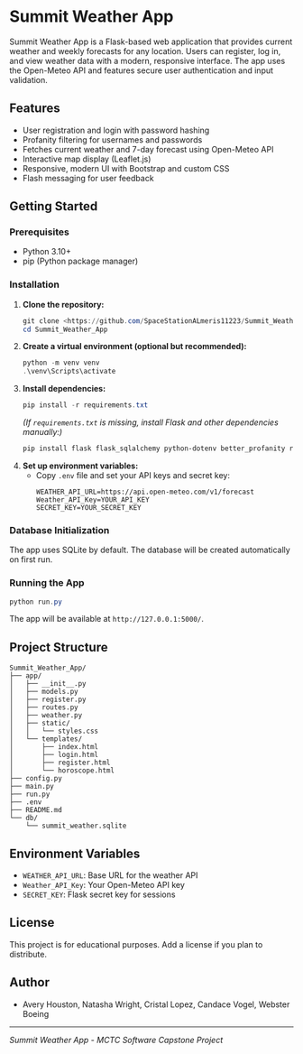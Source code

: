 # Summit Weather App

Summit Weather App is a Flask-based web application that provides current weather and weekly forecasts for any location. Users can register, log in, and view weather data with a modern, responsive interface. The app uses the Open-Meteo API and features secure user authentication and input validation.

## Features

- User registration and login with password hashing
- Profanity filtering for usernames and passwords
- Fetches current weather and 7-day forecast using Open-Meteo API
- Interactive map display (Leaflet.js)
- Responsive, modern UI with Bootstrap and custom CSS
- Flash messaging for user feedback

## Getting Started

### Prerequisites

- Python 3.10+
- pip (Python package manager)

### Installation

1. **Clone the repository:**
   ```powershell
   git clone <https://github.com/SpaceStationALmeris11223/Summit_Weather_App>
   cd Summit_Weather_App
   ```
2. **Create a virtual environment (optional but recommended):**
   ```powershell
   python -m venv venv
   .\venv\Scripts\activate
   ```
3. **Install dependencies:**
   ```powershell
   pip install -r requirements.txt
   ```
   _(If `requirements.txt` is missing, install Flask and other dependencies manually:)_
   ```powershell
   pip install flask flask_sqlalchemy python-dotenv better_profanity requests
   ```
4. **Set up environment variables:**
   - Copy `.env` file and set your API keys and secret key:
     ```
     WEATHER_API_URL=https://api.open-meteo.com/v1/forecast
     Weather_API_Key=YOUR_API_KEY
     SECRET_KEY=YOUR_SECRET_KEY
     ```

### Database Initialization

The app uses SQLite by default. The database will be created automatically on first run.

### Running the App

```powershell
python run.py
```

The app will be available at `http://127.0.0.1:5000/`.

## Project Structure

```
Summit_Weather_App/
├── app/
│   ├── __init__.py
│   ├── models.py
│   ├── register.py
│   ├── routes.py
│   ├── weather.py
│   ├── static/
│   │   └── styles.css
│   └── templates/
│       ├── index.html
│       ├── login.html
│       ├── register.html
│       └── horoscope.html
├── config.py
├── main.py
├── run.py
├── .env
├── README.md
└── db/
    └── summit_weather.sqlite
```

## Environment Variables

- `WEATHER_API_URL`: Base URL for the weather API
- `Weather_API_Key`: Your Open-Meteo API key
- `SECRET_KEY`: Flask secret key for sessions

## License

This project is for educational purposes. Add a license if you plan to distribute.

## Author

- Avery Houston, Natasha Wright, Cristal Lopez, Candace Vogel, Webster Boeing

---

_Summit Weather App - MCTC Software Capstone Project_
